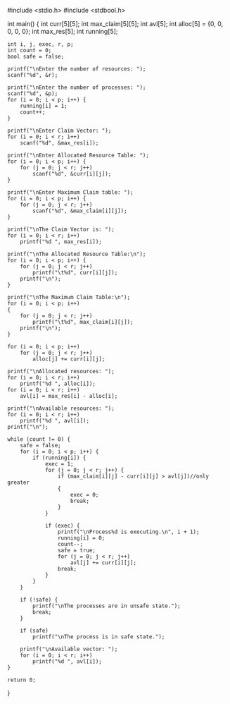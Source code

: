 #include <stdio.h>
#include <stdbool.h>
 
int main() {
    int curr[5][5];
    int max_claim[5][5];
    int avl[5];
    int alloc[5] = {0, 0, 0, 0, 0};
    int max_res[5];
    int running[5];
 
    int i, j, exec, r, p;
    int count = 0;
    bool safe = false;
 
    printf("\nEnter the number of resources: ");
    scanf("%d", &r);
 
    printf("\nEnter the number of processes: ");
    scanf("%d", &p);
    for (i = 0; i < p; i++) {
        running[i] = 1;
        count++;
    }
 
    printf("\nEnter Claim Vector: ");
    for (i = 0; i < r; i++)
        scanf("%d", &max_res[i]);
 
    printf("\nEnter Allocated Resource Table: ");
    for (i = 0; i < p; i++) {
        for (j = 0; j < r; j++)
            scanf("%d", &curr[i][j]);
    }
 
    printf("\nEnter Maximum Claim table: ");
    for (i = 0; i < p; i++) {
        for (j = 0; j < r; j++)
            scanf("%d", &max_claim[i][j]);
    }
 
    printf("\nThe Claim Vector is: ");
    for (i = 0; i < r; i++)
        printf("%d ", max_res[i]);
 
    printf("\nThe Allocated Resource Table:\n");
    for (i = 0; i < p; i++) {
        for (j = 0; j < r; j++)
            printf("\t%d", curr[i][j]);
        printf("\n");
    }
 
    printf("\nThe Maximum Claim Table:\n");
    for (i = 0; i < p; i++) 
    {
        for (j = 0; j < r; j++)
            printf("\t%d", max_claim[i][j]);
        printf("\n");
    }
 
    for (i = 0; i < p; i++)
        for (j = 0; j < r; j++)
            alloc[j] += curr[i][j];
 
    printf("\nAllocated resources: ");
    for (i = 0; i < r; i++)
        printf("%d ", alloc[i]);
    for (i = 0; i < r; i++)
        avl[i] = max_res[i] - alloc[i];
 
    printf("\nAvailable resources: ");
    for (i = 0; i < r; i++)
        printf("%d ", avl[i]);
    printf("\n");
 
    while (count != 0) {
        safe = false;
        for (i = 0; i < p; i++) {
            if (running[i]) {
                exec = 1;
                for (j = 0; j < r; j++) {
                    if (max_claim[i][j] - curr[i][j] > avl[j])//only greater
                    {
                        exec = 0;
                        break;
                    }
                }
 
                if (exec) {
                    printf("\nProcess%d is executing.\n", i + 1);
                    running[i] = 0;
                    count--;
                    safe = true;
                    for (j = 0; j < r; j++)
                        avl[j] += curr[i][j];
                    break;
                }
            }
        }
 
        if (!safe) {
            printf("\nThe processes are in unsafe state.");
            break;
        }
 
        if (safe)
            printf("\nThe process is in safe state.");
 
        printf("\nAvailable vector: ");
        for (i = 0; i < r; i++)
            printf("%d ", avl[i]);
    }
 
    return 0;
}
